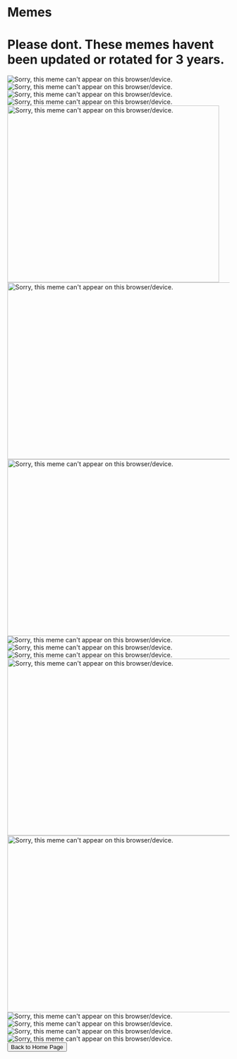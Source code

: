 <html>
<p>
<h1>
Memes
</h1>
<h1>Please dont. These memes havent been updated or rotated for 3 years.</h1>
</p>
<img src="gru.jpg" alt="Sorry, this meme can't appear on this browser/device.">
<br>
<img src="chair.jpg" alt="Sorry, this meme can't appear on this browser/device.">
<br>
<img src="spoon.jpg" alt="Sorry, this meme can't appear on this browser/device.">
<br>
<img src="image.png" alt="Sorry, this meme can't appear on this browser/device.">
<br>
<img src="wonka.jpeg" alt="Sorry, this meme can't appear on this browser/device." height="400" width="480">
<br>
<img src="titanic.jpg" alt="Sorry, this meme can't appear on this browser/device." height="400" width="550">
<br>
<img src="meatloaf.gif" alt="Sorry, this meme can't appear on this browser/device." height="400" width="650">
<br>
<img src="Sleep.webp" alt="Sorry, this meme can't appear on this browser/device.">
<br>
<img src="smurf.jpg" alt="Sorry, this meme can't appear on this browser/device.">
<br>
<img src="mycode.png" alt="Sorry, this meme can't appear on this browser/device.">
<br>
<img src="RoomClean.gif" alt="Sorry, this meme can't appear on this browser/device." height="400" width="650">
<br>
<img src="Solving Bugs.jpg" alt="Sorry, this meme can't appear on this browser/device." height="400" width="650">
<br>
<img src="cats.jpg" alt="Sorry, this meme can't appear on this browser/device.">
<br>
<img src="scream.jpg" alt="Sorry, this meme can't appear on this browser/device.">
<br>
<img src="whatever.jpg" alt="Sorry, this meme can't appear on this browser/device.">
<br>
<img src="ramp.png" alt="Sorry, this meme can't appear on this browser/device.">
<br>
<button onclick="window.location.href = 'index';">Back to Home Page</button>
</html>
